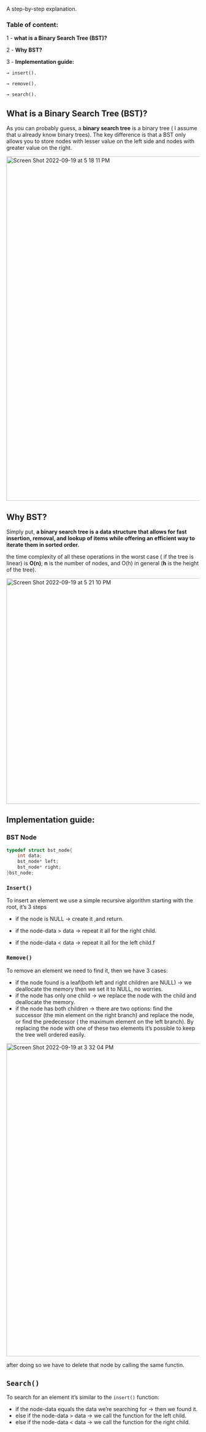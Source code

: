 A step-by-step explanation.

### Table of content:

  1 - **what is a Binary Search Tree (BST)?**

  2 - **Why BST?**

  3 - **Implementation guide:**

    → insert().
   
    → remove().
   
    → search().

## What is a **Binary Search Tree (BST)?**

   As you can probably guess, a **binary search tree** is a binary tree ( I assume that u already know binary trees). The key difference is that a BST only allows you to store nodes with lesser value on the left side and nodes with greater value on the right.

<img width="898" alt="Screen Shot 2022-09-19 at 5 18 11 PM" src="https://user-images.githubusercontent.com/80783319/191067163-f86ce75c-5852-47c9-b90b-b24870a23307.png">


## Why BST?

   Simply put, **a binary search tree is a data structure that allows for fast insertion, removal, and lookup of items while offering an efficient way to iterate them in sorted order.**

 the time complexity of all these operations in the worst case ( if the tree is linear) is **O(n)**; **n** is the number of nodes, and O(h) in general (**h** is the height of the tree).

<img width="588" alt="Screen Shot 2022-09-19 at 5 21 10 PM" src="https://user-images.githubusercontent.com/80783319/191067364-640a9362-e0e5-4aef-b819-fb1532f41b16.png">

## Implementation guide:

### BST Node

```cpp
typedef struct bst_node{
    int data;
    bst_node* left;
    bst_node* right;
}bst_node;
```

### `Insert()`

To insert an element we use a simple recursive algorithm starting with the root, it’s  3 steps

- if the node is NULL → create it ,and return.

- if the node-data > data → repeat it all for the right child.

- if the node-data < data → repeat it all for the left child.f

### `Remove()`

 To remove an element we need to find it, then we have 3 cases:

- if the node found is a leaf(both left and right children are NULL) → we deallocate the memory then we set it to NULL, no worries.
- if the node has only one child → we replace the node with the child and deallocate the memory.
- if the node has both children → there are two options: find the successor (the min element on the right branch) and replace the node, or find the predecessor ( the maximum element on the left branch). By replacing the node with one of these two elements it’s possible to keep the tree well ordered easily.

<img width="816" alt="Screen Shot 2022-09-19 at 3 32 04 PM" src="https://user-images.githubusercontent.com/80783319/191067569-8605cc7d-9e32-47ff-82fe-0c6a4b46cb4b.png">

   after doing so we have to delete that node by calling the same functin.

## `Search()`

To search for an element it’s similar to the `insert()`  function:

- if the node-data equals the data we’re searching for → then we found it.
- else if the node-data > data → we call the function for the left child.
- else if the node-data < data → we call the function for the right child.

